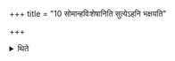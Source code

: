 +++
title = "10 सोमान्हविःशेषानिति सुत्येऽहनि भक्षयति"

+++

<details><summary>थिते</summary>

सोमान्हविःशेषानिति सुत्येऽहनि भक्षयति १०
</details>
